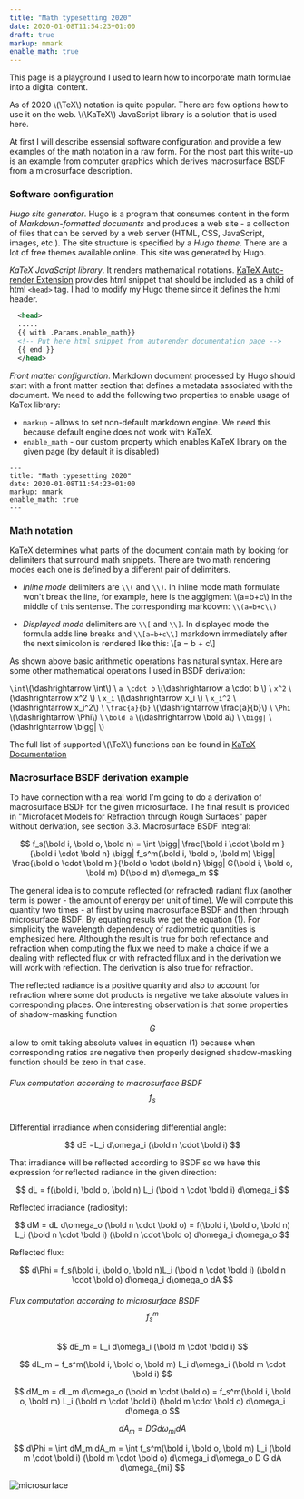 ```yaml
---
title: "Math typesetting 2020"
date: 2020-01-08T11:54:23+01:00
draft: true
markup: mmark
enable_math: true
---
```


This page is a playground I used to learn how to incorporate math formulae into a digital content. 

As of 2020 \\(\TeX\\) notation is quite popular. There are few options how to use it on the web. \\(\KaTeX\\) JavaScript library is a solution that is used here.

At first I will describe essensial software configuration and provide a few examples of the math notation in a raw form. For the most part this write-up is an example from computer graphics which derives macrosurface BSDF from a microsurface description.

### Software configuration

*Hugo site generator*. Hugo is a program that consumes content in the form of *Markdown-formatted documents* and produces a web site - a collection of files that can be served by a web server (HTML, CSS, JavaScript, images, etc.). The site structure is specified by a *Hugo theme*. There are a lot of free themes available online. This site was generated by Hugo.

*KaTeX JavaScript library*. It renders mathematical notations. [KaTeX  Auto-render Extension](https://katex.org/docs/autorender.html) provides html snippet that should be included as a child of html `<head>` tag. I had to modify my Hugo theme since it defines the html header.
```xml
  <head>
  .....
  {{ with .Params.enable_math}}
  <!-- Put here html snippet from autorender documentation page -->
  {{ end }}
  </head>
```

*Front matter configuration*. Markdown document processed by Hugo should start with a front matter section that defines a metadata associated with the document. We need to add the following two properties to enable usage of KaTex library: 
* `markup` - allows to set non-default markdown engine. We need this because default engine does not work with KaTeX.
* `enable_math` - our custom property which enables KaTeX library on the given page (by default it is disabled)

```
---
title: "Math typesetting 2020"
date: 2020-01-08T11:54:23+01:00
markup: mmark
enable_math: true
---
```

### Math notation
KaTeX determines what parts of the document contain math by looking for delimiters that surround math snippets. There are two math rendering modes each one is defined by a different pair of delimiters.
* *Inline mode* delimiters are `\\(` and `\\)`. In inline mode math formulate won't break the line, for example, here is the aggigment \\(a=b+c\\) in the middle of this sentense. The corresponding markdown: `\\(a=b+c\\)`

* *Displayed mode* delimiters are `\\[` and `\\]`. In displayed mode the formula adds line breaks and `\\[a=b+c\\]` markdown immediately after the next simicolon is rendered like this: \\[a = b + c\\]

As shown above basic arithmetic operations has natural syntax. Here are some other mathematical operations I used in BSDF derivation:

`\int`\\(\dashrightarrow \int\\) \\
`a \cdot b`  \\(\dashrightarrow a \cdot b \\) \\
`x^2` \\(\dashrightarrow x^2 \\) \\
`x_i` \\(\dashrightarrow x_i \\) \\
`x_i^2` \\(\dashrightarrow x_i^2\\) \\
`\frac{a}{b}` \\(\dashrightarrow \frac{a}{b}\\) \\
`\Phi` \\(\dashrightarrow \Phi\\) \\
`\bold a` \\(\dashrightarrow \bold a\\) \\
`\bigg|` \\(\dashrightarrow \bigg| \\)

The full list of supported \\(\TeX\\) functions can be found in [KaTeX Documentation](https://katex.org/docs/supported.html)

### Macrosurface BSDF derivation example
To have connection with a real world I'm going to do a derivation of macrosurface BSDF for the given microsurface. The final result is provided in "Microfacet Models for Refraction through Rough Surfaces" paper without derivation, see section 3.3. Macrosurface BSDF Integral:

$$ f_s(\bold i, \bold o, \bold n) = 
   \int \bigg| \frac{\bold i \cdot \bold m }{\bold i \cdot \bold n} \bigg|
   f_s^m(\bold i, \bold o, \bold m)
   \bigg| \frac{\bold o \cdot \bold m }{\bold o \cdot \bold n} \bigg|
   G(\bold i, \bold o, \bold m) D(\bold m) d\omega_m $$

The general idea is to compute reflected (or refracted) radiant flux (another term is power - the amount of energy per unit of time). We will compute this quantity two times - at first by using macrosurface BSDF and then through microsurface BSDF. By equating resuls we get the equation (1). For simplicity the wavelength dependency of radiometric quantities is emphesized here. Although the result is true for both reflectance and refraction when computing the flux we need to make a choice if we a dealing with reflected flux or with refracted fllux and in the derivation we will work with reflection. The derivation is also true for refraction.

The reflected radiance is a positive quanity and also to account for refraction where some dot products is negative we take absolute values in corresponding places. One interesting observation is that some properties of shadow-masking function $$G$$ allow to omit taking absolute values in equation (1) because when corresponding ratios are negative then properly designed shadow-masking function should be zero in that case.

###### Flux computation according to macrosurface BSDF $$f_s$$

Differential irradiance when considering differential angle:

$$
dE =L_i d\omega_i (\bold n \cdot \bold i)
$$

That irradiance will be reflected according to BSDF so we have this expression for reflected radiance in the given direction:

$$
dL = f(\bold i, \bold o, \bold n) L_i (\bold n \cdot \bold i) d\omega_i
$$

Reflected irradiance (radiosity):

$$
dM = dL d\omega_o (\bold n \cdot \bold o) =
   f(\bold i, \bold o, \bold n)
   L_i (\bold n \cdot \bold i) (\bold n \cdot \bold o) d\omega_i d\omega_o
$$

Reflected flux:

$$
d\Phi = f_s(\bold i, \bold o, \bold n)L_i
   (\bold n \cdot \bold i)
   (\bold n \cdot \bold o)
   d\omega_i d\omega_o dA
$$

###### Flux computation according to microsurface BSDF $$f_s^m$$

$$
dE_m = L_i d\omega_i (\bold m \cdot \bold i)
$$

$$
dL_m = f_s^m(\bold i, \bold o, \bold m) L_i
   d\omega_i (\bold m \cdot \bold i)
$$

$$
   dM_m = dL_m d\omega_o (\bold m \cdot \bold o)
   = f_s^m(\bold i, \bold o, \bold m) L_i
   (\bold m \cdot \bold i)
   (\bold m \cdot \bold o)
   d\omega_i d\omega_o
$$

$$
   dA_m = D G d\omega_{mi} dA
$$

$$
d\Phi = \int dM_m dA_m = \int f_s^m(\bold i, \bold o, \bold m) L_i
   (\bold m \cdot \bold i)
   (\bold m \cdot \bold o)
   d\omega_i d\omega_o
   D G dA d\omega_{mi}
$$

![microsurface](/math-test/microsurface.png)
